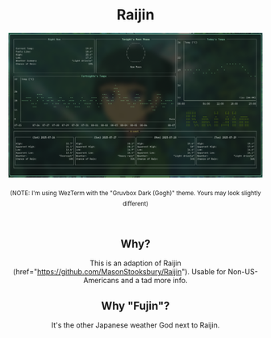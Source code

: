 <div align="center">
  <h1>Raijin</h1>

<div align="center">
  <img src="screenshot.png" alt="A screenshot of the application"/>
  <p>
  <sub>
  (NOTE: I'm using WezTerm with the "Gruvbox Dark (Gogh)" theme. Yours may look slightly different)
  </sub>
  </p>
</div>

<br>

## Why?

This is an adaption of Raijin (href="https://github.com/MasonStooksbury/Raijin").
Usable for Non-US-Americans and a tad more info.

## Why "Fujin"?
It's the other Japanese weather God next to Raijin.
